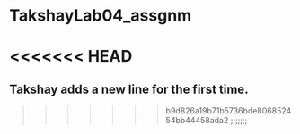 # TakshayLab04_assgnm
<<<<<<< HEAD
=======
## Takshay adds a new line for the first time.
>>>>>>> b9d826a19b71b5736bde806852454bb44458ada2
;;;;;;;